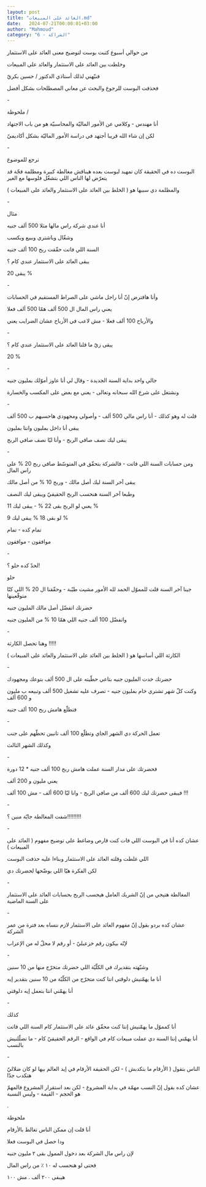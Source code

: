```yaml
---
layout: post
title: "العائد على المبيعات.md"
date:   2024-07-21T00:00:01+03:00
author: "Mahmoud"
category: "6 - الشراكة"
---
```

من حوالي أسبوع كتبت بوست لتوضيح معنى العائد على
الاستثمار

وخلطت بين العائد على الاستثمار والعائد على
المبيعات

فنبّهني لذلك أستاذي الدكتور / حسين بكريّ

فحذفت البوست للرجوع والبحث عن معاني المصطلحات بشكل
أفضل

\-

ملحوظة /

أنا مهندس - وكلامي عن الأمور الماليّة والمحاسبيّة هو من
باب الاجتهاد

لكن إن شاء الله قريبا أجتهد في دراسة الأمور الماليّة بشكل
أكاديميّ

\-

نرجع للموضوع

البوست ده في الحقيقة كان تمهيد لبوست بعده هيناقش مغالطة
كبيرة ومظلمة فجّة قد يتعرّض لها الناس اللي بتشغّل فلوسها مع الغير

والمظلمة دي سببها هو ( الخلط بين العائد على الاستثمار
والعائد على المبيعات )

\-

مثال

أنا عندي شركة راس مالها مثلا 500 ألف جنيه

وشغّال وباشتري وببيع وبكسب

السنة اللي فاتت حقّقت ربح 100 ألف جنيه

يبقى العائد على الاستثمار عندي كام ؟

يبقى 20 %

\-

وأنا هافترض إنّ أنا راجل ماشي على الصراط المستقيم في
الحسابات

يعني راس المال ال 500 ألف همّا 500 ألف فعلا

والأرباح 100 ألف فعلا - مش لاعب في الأرباح عشان الضرايب
يعني

\-

يبقى زيّ ما قلنا العائد على الاستثمار عندي كام ؟

20 %

\-

جالي واحد بداية السنة الجديدة - وقال لي أنا عاوز أموّلك
بمليون جنيه

ونشتغل على شرع الله سبحانه وتعالى - يعني مع بعض على
المكسب والخسارة

\-

قلت له وهو كذلك - أنا راس مالي 500 ألف - وأصولي ومجهودي
هاحسبهم ب 500 ألف

يبقى أنا داخل بمليون وانتا بمليون

يبقى ليك نصف صافي الربح - وأنا ليّا نصف صافي الربح

\-

ومن حسابات السنة اللي فاتت - فالشركة بتحقّق في المتوسّط
صافي ربح 20 % على راس المال

يبقى آخر السنة ليك أصل مالك - وربح 10 % من أصل
مالك

وطبعا آخر السنة هنحسب الربح الحقيقيّ ويبقى ليك
النصف

يعني لو الربح بقى 22 % - يبقى ليك 11 %

لو بقى 18 % يبقى ليك 9 %

تمام كده - تمام

موافقون - موافقون

\-

لحدّ كده حلو ؟!

حلو

جينا آخر السنة قلت للمموّل الحمد لله الأمور مشيت طيّبة -
وحقّقنا ال 20 % اللي كنّا متوقّعينها

حضرتك اتفضّل أصل مالك المليون جنيه

واتفضّل 100 ألف جنيه اللي همّا 10 % من المليون جنيه

\-

وهنا تحصل الكارثة !!!!!

الكارثة اللي أساسها هو ( الخلط بين العائد على الاستثمار
والعائد على المبيعات )

\-

حضرتك خدت المليون جنيه بتاعي حطّيته على ال 500 ألف بتوعك
ومجهودك

وكنت كلّ شهر تشتري خام بمليون جنيه - تصرف عليه تشغيل 500
ألف وتبيعه ب مليون و 600 ألف

فتطلّع هامش ربح 100 ألف جنيه

\-

تعمل الحركة دي الشهر الجاي وتطلّع 100 ألف تانيين تحطّهم
على جنب

وكذلك الشهر الثالث

\-

فحضرتك على مدار السنة عملت هامش ربح 100 ألف جنيه \* 12
دورة

يعني مليون و 200 ألف

فيبقى حضرتك ليك 600 ألف من صافي الربح - وانا ليّا 600
ألف - مش 100 ألف !!!

\-

شفت المغالطة جايّة منين ؟!!!!!!!!!

\-

عشان كده أنا في البوست اللي فات كنت قارص وضاغط على توضيح
مفهوم ( العائد على المبيعات )

اللي غلطت وقلته العائد على الاستثمار وبناءا عليه حذفت
البوست

لكن الفكرة هيّا اللي بوضّحها لحضرتك دي

\-

المغالطة هتيجي من إنّ الشريك العامل هيحسب الربح بحسابات
العائد على الاستثمار على السنة الماضية

\-

عشان كده بردو بقول إنّ مفهوم العائد على الاستثمار لازم
ننساه بعد فترة من عمر الشركة

لإنّه بيكون رقم خزعبليّ - أو رقم لا محلّ له من
الإعراب

\-

وشبّهته بتقديرك في الكلّيّة اللي حضرتك متخرّج منها من 10
سنين

أنا ما يهمّنيش دلوقتي انتا كنت متخرّج من الكلّيّة من 10 سنين
بتقدير إيه

أنا يهمّني انتا بتعمل إيه دلوقتي

\-

كذلك

أنا كمموّل ما يهمّنيش إنتا كنت محقّق عائد على الاستثمار كام
السنة اللي فاتت

أنا يهمّني إنتا السنة دي عملت مبيعات كام في الواقع -
الرقم الحقيقيّ كام - ما تضلّلنيش بالنسب

\-

الناس بتقول ( الأرقام ما بتكدبش ) - لكن الحقيقة الأرقام
في إيد العالم بيها لو كان ضلاليّ هتكدب جدّا

عشان كده بقول إنّ النسب مهمّة في بداية المشروع - لكن بعد
استقرار المشروع فالمهمّ هو الحجم - القيمة - وليس النسبة

.

ملحوظة

أنا قلت إن ممكن الناس تغالط بالأرقام

ودا حصل في البوست فعلا

لإن راس مال الشركة بعد دخول الممول بقى ٢ مليون
جنيه

فحتى لو هنحسب له ١٠ ٪ من راس المال

هيبقى ٢٠٠ ألف . مش ١٠٠
